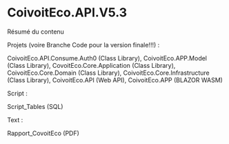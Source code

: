 # CoivoitEco.API.V5.3

Résumé du contenu 

Projets (voire Branche Code pour la version finale!!!) :

CoivoitEco.API.Consume.Auth0 (Class Library),
CoivoitEco.APP.Model (Class Library),
CovoitEco.Core.Application (Class Library),
CoivoitEco.Core.Domain (Class Library),
CoivoitEco.Core.Infrastructure (Class Library),
CoivoitEco.API (Web API),
CoivoitEco.APP (BLAZOR WASM)

Script :

Script_Tables (SQL)

Text :

Rapport_CovoitEco (PDF)
